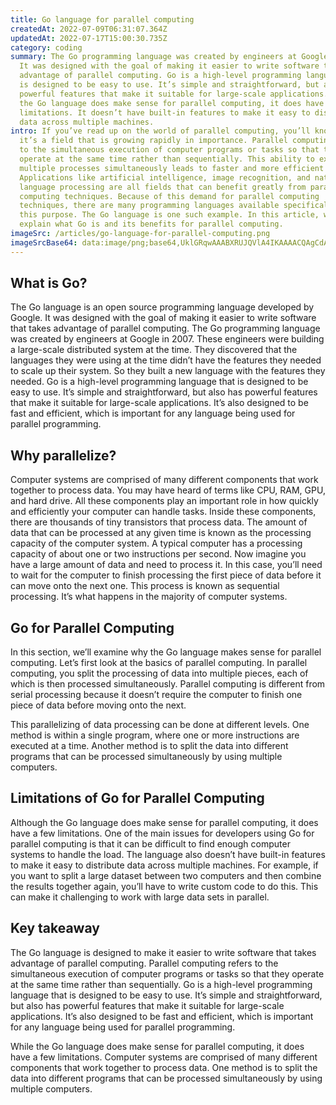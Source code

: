 ```yaml
---
title: Go language for parallel computing
createdAt: 2022-07-09T06:31:07.364Z
updatedAt: 2022-07-17T15:00:30.735Z
category: coding
summary: The Go programming language was created by engineers at Google in 2007.
  It was designed with the goal of making it easier to write software that takes
  advantage of parallel computing. Go is a high-level programming language that
  is designed to be easy to use. It’s simple and straightforward, but also has
  powerful features that make it suitable for large-scale applications. While
  the Go language does make sense for parallel computing, it does have a few
  limitations. It doesn’t have built-in features to make it easy to distribute
  data across multiple machines.
intro: If you’ve read up on the world of parallel computing, you’ll know that
  it’s a field that is growing rapidly in importance. Parallel computing refers
  to the simultaneous execution of computer programs or tasks so that they
  operate at the same time rather than sequentially. This ability to execute
  multiple processes simultaneously leads to faster and more efficient results.
  Applications like artificial intelligence, image recognition, and natural
  language processing are all fields that can benefit greatly from parallel
  computing techniques. Because of this demand for parallel computing
  techniques, there are many programming languages available specifically for
  this purpose. The Go language is one such example. In this article, we will
  explain what Go is and its benefits for parallel computing.
imageSrc: /articles/go-language-for-parallel-computing.png
imageSrcBase64: data:image/png;base64,UklGRqwAAABXRUJQVlA4IKAAAACQAgCdASoKAAoAAUAmJbACdFkACcoK104DjRbAAAD+8pBr/lyno7DY5+5p+b5oFPja65f2kQdUcK99n10y0tiCHu++SeZfVCh3mhfAdBpTT0/Vl3tqWb7Px/MYGU5U/WAnVdfba/dPV8x8uja3Dwbf/1L2Pwzz3noX/oiPiJP2t//EhG+osO/WALs0/wb/9Ha/9hBeb78Pyin68CzwAAAA
---
```


## What is Go?

The Go language is an open source programming language developed by Google. It was designed with the goal of making it easier to write software that takes advantage of parallel computing.
The Go programming language was created by engineers at Google in 2007. These engineers were building a large-scale distributed system at the time. They discovered that the languages they were using at the time didn’t have the features they needed to scale up their system. So they built a new language with the features they needed.
Go is a high-level programming language that is designed to be easy to use. It’s simple and straightforward, but also has powerful features that make it suitable for large-scale applications. It’s also designed to be fast and efficient, which is important for any language being used for parallel programming.

## Why parallelize?

Computer systems are comprised of many different components that work together to process data. You may have heard of terms like CPU, RAM, GPU, and hard drive. All these components play an important role in how quickly and efficiently your computer can handle tasks. Inside these components, there are thousands of tiny transistors that process data.
The amount of data that can be processed at any given time is known as the processing capacity of the computer system. A typical computer has a processing capacity of about one or two instructions per second.
Now imagine you have a large amount of data and need to process it. In this case, you’ll need to wait for the computer to finish processing the first piece of data before it can move onto the next one. This process is known as sequential processing. It’s what happens in the majority of computer systems.

## Go for Parallel Computing

In this section, we’ll examine why the Go language makes sense for parallel computing. Let’s first look at the basics of parallel computing.
In parallel computing, you split the processing of data into multiple pieces, each of which is then processed simultaneously. Parallel computing is different from serial processing because it doesn’t require the computer to finish one piece of data before moving onto the next.

This parallelizing of data processing can be done at different levels. One method is within a single program, where one or more instructions are executed at a time. Another method is to split the data into different programs that can be processed simultaneously by using multiple computers.

## Limitations of Go for Parallel Computing

Although the Go language does make sense for parallel computing, it does have a few limitations. One of the main issues for developers using Go for parallel computing is that it can be difficult to find enough computer systems to handle the load.
The language also doesn’t have built-in features to make it easy to distribute data across multiple machines.
For example, if you want to split a large dataset between two computers and then combine the results together again, you’ll have to write custom code to do this. This can make it challenging to work with large data sets in parallel.

## Key takeaway

The Go language is designed to make it easier to write software that takes advantage of parallel computing. Parallel computing refers to the simultaneous execution of computer programs or tasks so that they operate at the same time rather than sequentially.
Go is a high-level programming language that is designed to be easy to use. It’s simple and straightforward, but also has powerful features that make it suitable for large-scale applications. It’s also designed to be fast and efficient, which is important for any language being used for parallel programming.

While the Go language does make sense for parallel computing, it does have a few limitations. Computer systems are comprised of many different components that work together to process data. One method is to split the data into different programs that can be processed simultaneously by using multiple computers.
